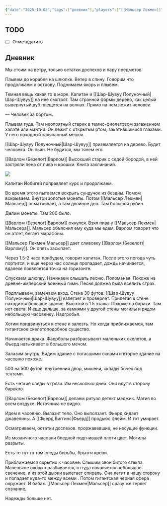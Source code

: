 ```yaml
---
{"date":"2025-10-05","tags":["дневник"],"players":["[[Мальсер Лекмен]]","[[Фьерд Виггинс]]","[[Шар-Шувуу Полуночный]]"],"campaign":"Школа приключенцев Безелота. Переплетенные судьбы","world-date":"48 день весны 776","world-time-start":"утро","dg-publish":true,"previous-session":"[[28 сентября 2025]]","next-session":null,"permalink":"/5-oktyabrya-2025/","dgPassFrontmatter":true}
---
```



## TODO
- [ ] Отметадатить

## Дневник

Мы стоим на ветру, только остатки доспехов и пару предметов. 

Плывем до корабля на шлюпке. Ветер в спину. Говорим что продолжаем к острову. Поднимаем якорь и плывем. 

Темная вещь какая то в море. Капитан и [[Шар-Шувуу Полуночный\|Шар-Шувуу]] на нее смотрят. Там странной формы дерево, как целый вывернутый дуб плещется на волнах. Прямо на нем лежит человек. 

— Человек за бортом. 

Плывем туда. Там неопрятный старик в темно-фиолетовом загаженном халате или мантии. Он лежит с открытым ртом, закатившимися глазами. У него походный заляпанный мешок. 

[[Шар-Шувуу Полуночный\|Шар-Шувуу]] приземляется на дерево. Будит человека. Он пьян. Не будится, мы тянем его. 

[[Варлом (Безелот)\|Варлом]] Высохший старик с седой бородой, в ней застряли пена от пива и крошки. Книга заклинаний.

![](https://dnd-day.org/tokenizer/pc-images/varlom.Token.webp?1759667555967)

Капитан Йобигей поправляет курс и продолжаем. 

Во время этого пытаемся вскрыть сундучок из бездны. Ломом вскрываем. Внутри золотые монеты. Потом [[Мальсер Лекмен\|Мальсер]] осматривает, а там двойное дно. Там большой рубин.

Делим монеты. Там 200 было.

[[Варлом (Безелот)\|Варлом]] очнулся. Взял пива у [[Мальсер Лекмен\|Мальсера]]. Мальсер объяснил ему куда мы едем. Варлом говорит что он атлет, бегает марафоны. 

[[Мальсер Лекмен\|Мальсер]] дает сливовку [[Варлом (Безелот)\|Варлому]]. Он опять засыпает. 

Через 1.5-2 часа прибудем, говорит капитан. После этого погода чуть портится, и еще через час солнце пропадает, дождь начинается, вдалеке появляется точка на горизонте. 

Спускаем шлюпку. Начинаем слышать песню. Поломаная. Похоже на древне-имперский военный гимн. Песня должна была вселить страх. 

Подплываем, замечаем вход. Стена 30 футов. [[Шар-Шувуу Полуночный\|Шар-Шувуу]] взлетает и проверяет. Прилегая к стене находится большое здание. Высотой в 1.5 этажа. Похоже на бараки. Там нет света. И еще дальше, за камнями у другой стены могилы и рядом небольшую часовенку. Надгробья. 

Хотим придвинуться к стене и залезть. Но когда приближаемся, там гигантское скелетоподобное существо. 

Начинается драка. Фаерболы разбрасывают маленьких скелетов, а Фьерд натыкивает в большого мечом. 

Залазим внутрь. Видим здание с погасшими окнами и второе здание на часовню похоже.

500 на 500 футов. внутренний двор, мишени, склады бочек под тентами. 

Есть четкие следы в грязи. Им несколько дней. Они идут в сторону бараков. 

[[Варлом (Безелот)\|Варлом]] делаем ритуал детект мэджик. Магия во всем воздухе. Источника не видно. 

Идем в часовню. Вылазит тело. Оно выползает. Фьерд кидает джавелины. А [[Фьерд Виггинс\|Фьерд]] продьюс флейм. И тот умирает. 

Осматриваем, остатки доспехов. проржавевшие, не несущие функции. 

Из мозаичного часовни бледной подгнившей плоти цвет. Могилы разрыты. 

Есть то тут то там следы борьбы, брызги крови. 

Приближаемся скрытно к часовне. Слышим звон битого стекла. Маленькое окошко разбивается, оттуда появляется небольшое свечение, и из этой дырки вылетает спираль. Она летит в нашу сторону и попадает куда-то между всеми . Потом гигантская черная сфера окружает. И бабах. [[Мальсер Лекмен\|Мальсер]] сразу же теряет сознание. 

Надежды больше нет.